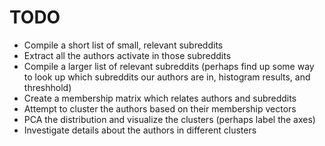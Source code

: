 # TODO

 * Compile a short list of small, relevant subreddits
 * Extract all the authors activate in those subreddits
 * Compile a larger list of relevant subreddits (perhaps find up some way to look up which subreddits our authors are in, histogram results, and threshhold)
 * Create a membership matrix which relates authors and subreddits
 * Attempt to cluster the authors based on their membership vectors
 * PCA the distribution and visualize the clusters (perhaps label the axes)
 * Investigate details about the authors in different clusters